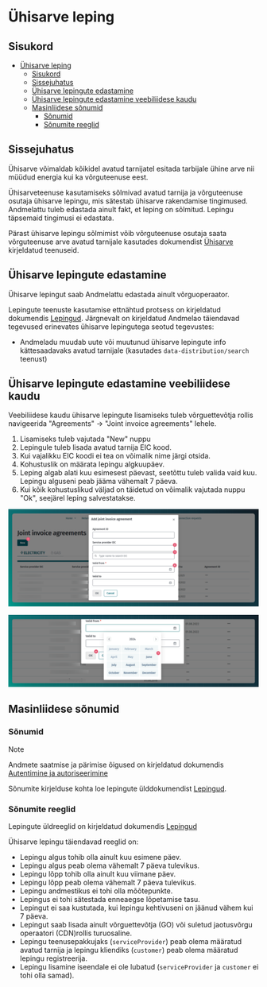 # Ühisarve leping

## Sisukord

<!-- TOC -->
* [Ühisarve leping](#ühisarve-leping)
  * [Sisukord](#sisukord)
  * [Sissejuhatus](#sissejuhatus)
  * [Ühisarve lepingute edastamine](#ühisarve-lepingute-edastamine)
  * [Ühisarve lepingute edastamine veebiliidese kaudu](#ühisarve-lepingute-edastamine-veebiliidese-kaudu)
  * [Masinliidese sõnumid](#masinliidese-sõnumid)
    * [Sõnumid](#sõnumid)
    * [Sõnumite reeglid](#sõnumite-reeglid)
<!-- TOC -->

## Sissejuhatus

Ühisarve võimaldab kõikidel avatud tarnijatel esitada tarbijale ühine arve nii müüdud energia kui ka võrguteenuse eest.

Ühisarveteenuse kasutamiseks sõlmivad avatud tarnija ja võrguteenuse osutaja ühisarve lepingu, mis sätestab ühisarve rakendamise tingimused. Andmelattu tuleb edastada ainult fakt, et leping on sõlmitud. Lepingu täpsemaid tingimusi ei edastata.

Pärast ühisarve lepingu sõlmimist võib võrguteenuse osutaja saata võrguteenuse arve avatud tarnijale kasutades dokumendist [Ühisarve](14-yhisarve.md) kirjeldatud teenuseid.

## Ühisarve lepingute edastamine

Ühisarve lepingut saab Andmelattu edastada ainult võrguoperaator.

Lepingute teenuste kasutamise ettnähtud protsess on kirjeldatud dokumendis [Lepingud](06-lepingud.md). Järgnevalt on kirjeldatud Andmelao täiendavad tegevused erinevates ühisarve lepingutega seotud tegevustes:

- Andmeladu muudab uute või muutunud ühisarve lepingute info kättesaadavaks avatud tarnijale (kasutades `data-distribution/search` teenust)

## Ühisarve lepingute edastamine veebiliidese kaudu

Veebiliidese kaudu ühisarve lepingute lisamiseks tuleb võrguettevõtja rollis navigeerida "Agreements" -> "Joint invoice agreements" lehele.

1. Lisamiseks tuleb vajutada "New" nuppu
2. Lepingule tuleb lisada avatud tarnija EIC kood.
3. Kui vajalikku EIC koodi ei tea on võimalik nime järgi otsida.
4. Kohustuslik on määrata lepingu algkuupäev.
5. Leping algab alati kuu esimesest päevast, seetõttu tuleb valida vaid kuu. Lepingu alguseni peab jääma vähemalt 7 päeva.
6. Kui kõik kohustuslikud väljad on täidetud on võimalik vajutada nuppu "Ok", seejärel leping salvestatakse.

![Lepingu lisamine](../images/opp-ui/agreement/joint-invoice-agreement/new-agreement.png)

![Kuupäeva lisamine](../images/opp-ui/agreement/joint-invoice-agreement/add-date.png)

## Masinliidese sõnumid

### Sõnumid

> [!NOTE]
> Andmete saatmise ja pärimise õigused on kirjeldatud dokumendis [Autentimine ja autoriseerimine](03-autentimine-ja-autoriseerimine.md)

Sõnumite kirjelduse kohta loe lepingute ülddokumendist [Lepingud](06-lepingud.md).

### Sõnumite reeglid

Lepingute üldreeglid on kirjeldatud dokumendis [Lepingud](06-lepingud.md#sõnumite-reeglid)

Ühisarve lepingu täiendavad reeglid on:

- Lepingu algus tohib olla ainult kuu esimene päev.
- Lepingu algus peab olema vähemalt 7 päeva tulevikus.
- Lepingu lõpp tohib olla ainult kuu viimane päev.
- Lepingu lõpp peab olema vähemalt 7 päeva tulevikus.
- Lepingu andmestikus ei tohi olla mõõtepunkte.
- Lepingus ei tohi sätestada enneaegse lõpetamise tasu.
- Lepingut ei saa kustutada, kui lepingu kehtivuseni on jäänud vähem kui 7 päeva.
- Lepingut saab lisada ainult võrguettevõtja (GO) või suletud jaotusvõrgu operaatori (CDN)rollis turuosaline.
- Lepingu teenusepakkujaks (`serviceProvider`) peab olema määratud avatud tarnija ja lepingu kliendiks (`customer`) peab olema määratud lepingu registreerija.
- Lepingu lisamine iseendale ei ole lubatud (`serviceProvider` ja `customer` ei tohi olla samad).
